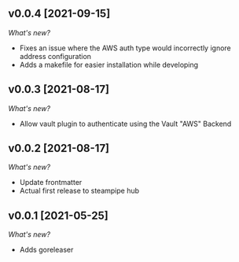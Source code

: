 ## v0.0.4 [2021-09-15]

_What's new?_

- Fixes an issue where the AWS auth type would incorrectly ignore address configuration
- Adds a makefile for easier installation while developing

## v0.0.3 [2021-08-17]

_What's new?_

- Allow vault plugin to authenticate using the Vault "AWS" Backend

## v0.0.2 [2021-08-17]

_What's new?_

- Update frontmatter
- Actual first release to steampipe hub

## v0.0.1 [2021-05-25]

_What's new?_

- Adds goreleaser